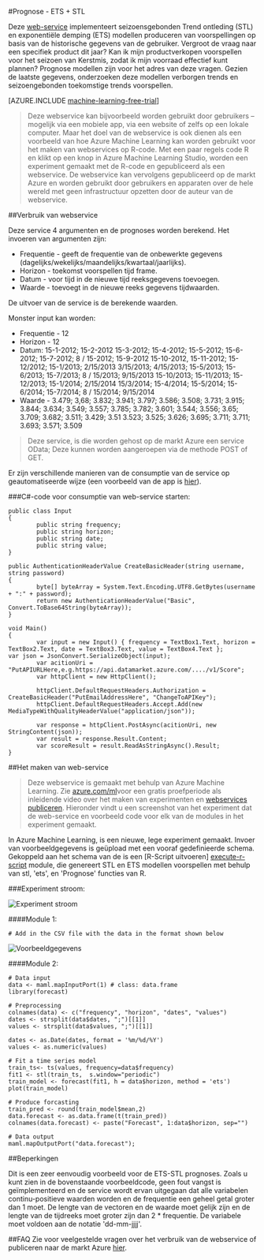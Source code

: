 <properties 
    pageTitle="Prognose - ETS + STL | Microsoft Azure" 
    description="Prognose - ETS + STL" 
    services="machine-learning" 
    documentationCenter="" 
    authors="xueshanz" 
    manager="jhubbard" 
    editor="cgronlun"/>

<tags 
    ms.service="machine-learning" 
    ms.workload="data-services" 
    ms.tgt_pltfrm="na" 
    ms.devlang="na" 
    ms.topic="article" 
    ms.date="08/17/2016" 
    ms.author="yijichen"/> 

#<a name="forecasting---ets--stl"></a>Prognose - ETS + STL  

Deze [web-service]( https://datamarket.azure.com/dataset/aml_labs/demand_forecast) implementeert seizoensgebonden Trend ontleding (STL) en exponentiële demping (ETS) modellen produceren van voorspellingen op basis van de historische gegevens van de gebruiker. Vergroot de vraag naar een specifiek product dit jaar? Kan ik mijn productverkopen voorspellen voor het seizoen van Kerstmis, zodat ik mijn voorraad effectief kunt plannen? Prognose modellen zijn voor het adres van deze vragen. Gezien de laatste gegevens, onderzoeken deze modellen verborgen trends en seizoengebonden toekomstige trends voorspellen. 


[AZURE.INCLUDE [machine-learning-free-trial](../../includes/machine-learning-free-trial.md)] 
 
>Deze webservice kan bijvoorbeeld worden gebruikt door gebruikers – mogelijk via een mobiele app, via een website of zelfs op een lokale computer. Maar het doel van de webservice is ook dienen als een voorbeeld van hoe Azure Machine Learning kan worden gebruikt voor het maken van webservices op R-code. Met een paar regels code R en klikt op een knop in Azure Machine Learning Studio, worden een experiment gemaakt met de R-code en gepubliceerd als een webservice. De webservice kan vervolgens gepubliceerd op de markt Azure en worden gebruikt door gebruikers en apparaten over de hele wereld met geen infrastructuur opzetten door de auteur van de webservice.  
 
##<a name="consumption-of-web-service"></a>Verbruik van webservice 

Deze service 4 argumenten en de prognoses worden berekend.
Het invoeren van argumenten zijn:

* Frequentie - geeft de frequentie van de onbewerkte gegevens (dagelijks/wekelijks/maandelijks/kwartaal/jaarlijks).
* Horizon - toekomst voorspellen tijd frame.
* Datum - voor tijd in de nieuwe tijd reeksgegevens toevoegen.
* Waarde - toevoegt in de nieuwe reeks gegevens tijdwaarden.

De uitvoer van de service is de berekende waarden.
 
Monster input kan worden: 

* Frequentie - 12
* Horizon - 12
* Datum: 15-1-2012; 15-2-2012 15-3-2012; 15-4-2012; 15-5-2012; 15-6-2012; 15-7-2012; 8 / 15-2012; 15-9-2012 15-10-2012, 15-11-2012; 15-12/2012; 15-1/2013; 2/15/2013 3/15/2013; 4/15/2013; 15-5/2013; 15-6/2013; 15-7/2013; 8 / 15/2013; 9/15/2013 15-10/2013; 15-11/2013; 15-12/2013; 15-1/2014; 2/15/2014 15/3/2014; 15-4/2014; 15-5/2014; 15-6/2014; 15-7/2014; 8 / 15/2014; 9/15/2014
* Waarde - 3.479; 3,68; 3.832; 3.941; 3.797; 3.586; 3.508; 3.731; 3.915; 3.844; 3.634; 3.549; 3.557; 3.785; 3.782; 3.601; 3.544; 3.556; 3.65; 3.709; 3.682; 3.511; 3.429; 3.51 3.523; 3.525; 3.626; 3.695; 3.711; 3.711; 3.693; 3.571; 3.509

>Deze service, is die worden gehost op de markt Azure een service OData; Deze kunnen worden aangeroepen via de methode POST of GET. 

Er zijn verschillende manieren van de consumptie van de service op geautomatiseerde wijze (een voorbeeld van de app is [hier](http://microsoftazuremachinelearning.azurewebsites.net/StlEtsForecasting.aspx )).

###<a name="starting-c-code-for-web-service-consumption"></a>C#-code voor consumptie van web-service starten:

    public class Input
    {
            public string frequency;
            public string horizon;
            public string date;
            public string value;
    }
    
    public AuthenticationHeaderValue CreateBasicHeader(string username, string password)
    {
            byte[] byteArray = System.Text.Encoding.UTF8.GetBytes(username + ":" + password);
            return new AuthenticationHeaderValue("Basic", Convert.ToBase64String(byteArray));
    }
    
    void Main()
    {
            var input = new Input() { frequency = TextBox1.Text, horizon = TextBox2.Text, date = TextBox3.Text, value = TextBox4.Text };         var json = JsonConvert.SerializeObject(input);
            var acitionUri = "PutAPIURLHere,e.g.https://api.datamarket.azure.com/..../v1/Score";
            var httpClient = new HttpClient();
    
            httpClient.DefaultRequestHeaders.Authorization = CreateBasicHeader("PutEmailAddressHere", "ChangeToAPIKey");
            httpClient.DefaultRequestHeaders.Accept.Add(new MediaTypeWithQualityHeaderValue("application/json"));
    
            var response = httpClient.PostAsync(acitionUri, new StringContent(json));
            var result = response.Result.Content;
            var scoreResult = result.ReadAsStringAsync().Result;
    }


##<a name="creation-of-web-service"></a>Het maken van web-service 

>Deze webservice is gemaakt met behulp van Azure Machine Learning. Zie [azure.com/ml](http://azure.com/ml)voor een gratis proefperiode als inleidende video over het maken van experimenten en [webservices publiceren](machine-learning-publish-a-machine-learning-web-service.md). Hieronder vindt u een screenshot van het experiment dat de web-service en voorbeeld code voor elk van de modules in het experiment gemaakt.

In Azure Machine Learning, is een nieuwe, lege experiment gemaakt. Invoer van voorbeeldgegevens is geüpload met een vooraf gedefinieerde schema. Gekoppeld aan het schema van de is een [R-Script uitvoeren] [ execute-r-script] module, die genereert STL en ETS modellen voorspellen met behulp van stl, 'ets', en 'Prognose' functies van R. 

###<a name="experiment-flow"></a>Experiment stroom:

![Experiment stroom][2]

####<a name="module-1"></a>Module 1:
 
    # Add in the CSV file with the data in the format shown below 
![Voorbeeldgegevens][3]   

####<a name="module-2"></a>Module 2:

    # Data input
    data <- maml.mapInputPort(1) # class: data.frame
    library(forecast)
    
    # Preprocessing
    colnames(data) <- c("frequency", "horizon", "dates", "values")
    dates <- strsplit(data$dates, ";")[[1]]
    values <- strsplit(data$values, ";")[[1]]
    
    dates <- as.Date(dates, format = '%m/%d/%Y')
    values <- as.numeric(values)
    
    # Fit a time series model
    train_ts<- ts(values, frequency=data$frequency)
    fit1 <- stl(train_ts,  s.window="periodic")
    train_model <- forecast(fit1, h = data$horizon, method = 'ets')
    plot(train_model)
    
    # Produce forcasting
    train_pred <- round(train_model$mean,2)
    data.forecast <- as.data.frame(t(train_pred))
    colnames(data.forecast) <- paste("Forecast", 1:data$horizon, sep="")
    
    # Data output
    maml.mapOutputPort("data.forecast");

##<a name="limitations"></a>Beperkingen 

Dit is een zeer eenvoudig voorbeeld voor de ETS-STL prognoses. Zoals u kunt zien in de bovenstaande voorbeeldcode, geen fout vangst is geïmplementeerd en de service wordt ervan uitgegaan dat alle variabelen continu-positieve waarden worden en de frequentie een geheel getal groter dan 1 moet. De lengte van de vectoren en de waarde moet gelijk zijn en de lengte van de tijdreeks moet groter zijn dan 2 * frequentie. De variabele moet voldoen aan de notatie 'dd-mm-jjjj'.

##<a name="faq"></a>FAQ
Zie voor veelgestelde vragen over het verbruik van de webservice of publiceren naar de markt Azure [hier](machine-learning-marketplace-faq.md).

[1]: ./media/machine-learning-r-csharp-retail-demand-forecasting/retail-img1.png
[2]: ./media/machine-learning-r-csharp-retail-demand-forecasting/retail-img2.png
[3]: ./media/machine-learning-r-csharp-retail-demand-forecasting/retail-img3.png


<!-- Module References -->
[execute-r-script]: https://msdn.microsoft.com/library/azure/30806023-392b-42e0-94d6-6b775a6e0fd5/
 

